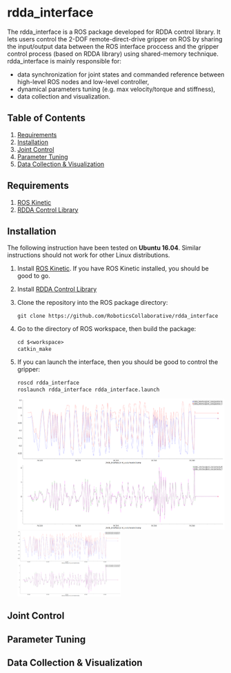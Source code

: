 # rdda_interface
The rdda_interface is a ROS package developed for RDDA control library. 
It lets users control the 2-DOF remote-direct-drive gripper on ROS by sharing the input/output data 
between the ROS interface proccess and the gripper control process (based on RDDA library) using shared-memory technique.
rdda_interface is mainly responsible for:
- data synchronization for joint states and commanded reference between high-level ROS nodes and low-level controller,
- dynamical parameters tuning (e.g. max velocity/torque and stiffness),
- data collection and visualization.

## Table of Contents
1. [Requirements](#requirements)
2. [Installation](#installation)
3. [Joint Control](#joint-control)
4. [Parameter Tuning](#parameter-tuning)
5. [Data Collection & Visualization](#data-collection--visualization)

## Requirements
1. [ROS Kinetic](http://wiki.ros.org/kinetic/Installation/Ubuntu)
3. [RDDA Control Library](https://github.com/RoboticsCollaborative/RDDA)

## Installation
The following instruction have been tested on **Ubuntu 16.04**.
Similar instructions should not work for other Linux distributions.

1. Install [ROS Kinetic](http://wiki.ros.org/kinetic/Installation/Ubuntu). 
If you have ROS Kinetic installed, you should be good to go.

2. Install [RDDA Control Library](https://github.com/RoboticsCollaborative/RDDA)

3. Clone the repository into the ROS package directory:
    ```
    git clone https://github.com/RoboticsCollaborative/rdda_interface
    ```
   
4. Go to the directory of ROS workspace, then build the package:
    ```
    cd $<workspace>
    catkin_make
    ```
5. If you can launch the interface, then you should be good to control the gripper:
    ```
    roscd rdda_interface
    roslaunch rdda_interface rdda_interface.launch
    ```   
    ![image](readme/interface_test.png)
    <img src="readme/interface_test.png" width="50%" border="0" /> 
      
## Joint Control


## Parameter Tuning

## Data Collection & Visualization